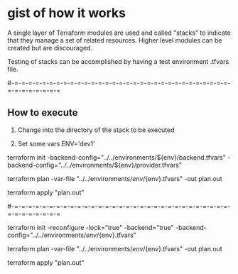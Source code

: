 # gist of how it works

A single layer of Terraform modules are used and called "stacks" to indicate that they manage a set of related resources.  Higher level modules can be created but are discouraged.

Testing of stacks can be accomplished by having a test environment .tfvars file.

#-=-=-=-=-=-=-=-=-=-=-=-=-=-=-=-=-=-=-=-=-=-=-=-=-=-=-=-=-=-=-=-=-=-=-=-=-=-=-=
## How to execute

1) Change into the directory of the stack to be executed

2) Set some vars
ENV='dev1'

terraform init -backend-config="../../environments/${env}/backend.tfvars" -backend-config="../../environments/${env}/provider.tfvars"

terraform plan -var-file "../../environments/${env}/${env}.tfvars" -out plan.out

terraform apply "plan.out"

#-=-=-=-=-=-=-=-=-=-=-=-=-=-=-=-=-=-=-=-=-=-=-=-=-=-=-=-=-=-=-=-=-=-=-=-=-=-=-=

terraform init -reconfigure -lock="true" -backend="true" -backend-config="../../environments/${env}/${env}.tfvars"

terraform plan -var-file "../../environments/${env}/${env}.tfvars" -out plan.out

terraform apply "plan.out"
